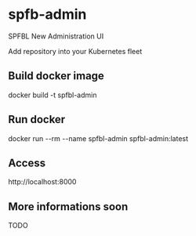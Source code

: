 # spfb-admin
SPFBL New Administration UI

Add repository into your Kubernetes fleet

## Build docker image
docker build -t spfbl-admin

## Run docker
docker run --rm --name spfbl-admin spfbl-admin:latest

## Access
http://localhost:8000


## More informations soon
TODO
